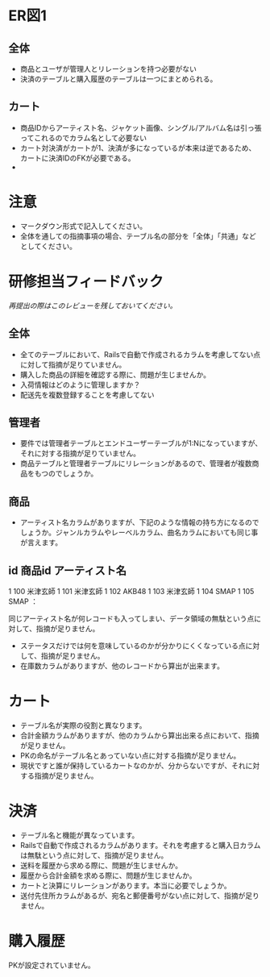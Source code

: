 # ER図1
## 全体
- 商品とユーザが管理人とリレーションを持つ必要がない
- 決済のテーブルと購入履歴のテーブルは一つにまとめられる。

## カート
- 商品IDからアーティスト名、ジャケット画像、シングル/アルバム名は引っ張ってこれるのでカラム名として必要ない
- カート対決済がカートが1、決済が多になっているが本来は逆であるため、カートに決済IDのFKが必要である。
-

# 注意
* マークダウン形式で記入してください。
* 全体を通しての指摘事項の場合、テーブル名の部分を「全体」「共通」などとしてください。

# 研修担当フィードバック
*再提出の際はこのレビューを残しておいてください。*

## 全体
- 全てのテーブルにおいて、Railsで自動で作成されるカラムを考慮してない点に対して指摘が足りていません。
- 購入した商品の詳細を確認する際に、問題が生じませんか。
- 入荷情報はどのように管理しますか？
- 配送先を複数登録することを考慮してない

## 管理者
- 要件では管理者テーブルとエンドユーザーテーブルが1:Nになっていますが、それに対する指摘が足りていません。
- 商品テーブルと管理者テーブルにリレーションがあるので、管理者が複数商品をもつのでしょうか。

## 商品
- アーティスト名カラムがありますが、下記のような情報の持ち方になるのでしょうか。ジャンルカラムやレーベルカラム、曲名カラムにおいても同じ事が言えます。

id  商品id    アーティスト名
---
1   100 米津玄師
1   101 米津玄師
1   102 AKB48
1   103 米津玄師
1   104 SMAP
1   105 SMAP
：

同じアーティスト名が何レコードも入ってしまい、データ領域の無駄という点に対して、指摘が足りません。

- ステータスだけでは何を意味しているのかが分かりにくくなっている点に対して、指摘が足りません。
- 在庫数カラムがありますが、他のレコードから算出が出来ます。

# カート
- テーブル名が実際の役割と異なります。
- 合計金額カラムがありますが、他のカラムから算出出来る点において、指摘が足りません。
- PKの命名がテーブル名とあっていない点に対する指摘が足りません。
- 現状ですと誰が保持しているカートなのかが、分からないですが、それに対する指摘が足りません。

# 決済
- テーブル名と機能が異なっています。
- Railsで自動で作成されるカラムがあります。それを考慮すると購入日カラムは無駄という点に対して、指摘が足りません。
- 送料を履歴から求める際に、問題が生じませんか。
- 履歴から合計金額を求める際に、問題が生じませんか。
- カートと決算にリレーションがあります。本当に必要でしょうか。
- 送付先住所カラムがあるが、宛名と郵便番号がない点に対して、指摘が足りません。

# 購入履歴
PKが設定されていません。


